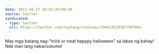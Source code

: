 ```yaml
---
date: 2013-10-27 10:41:25+00:00
source: twitter
syndicated:
- type: twitter
  url: https://twitter.com/roytang/statuses/394413519107784704/
---
```


May mga batang nag-"trick or treat happpy halloween" sa labas ng bahay! Nde man lang nakacostume!